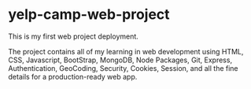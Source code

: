 # yelp-camp-web-project

This is my first web project deployment.

The project contains all of my learning in web development using HTML, CSS, Javascript, BootStrap, MongoDB, Node Packages, Git, Express, Authentication, GeoCoding, Security, Cookies, Session, and all the fine details for a production-ready web app.
